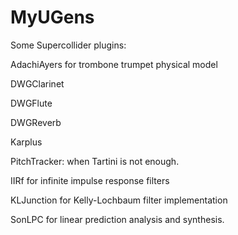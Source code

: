 # MyUGens
Some Supercollider plugins:

AdachiAyers for trombone trumpet physical model

DWGClarinet

DWGFlute

DWGReverb

Karplus 

PitchTracker: when Tartini is not enough.

IIRf for infinite impulse response filters

KLJunction for Kelly-Lochbaum filter implementation

SonLPC for linear prediction analysis and synthesis.
